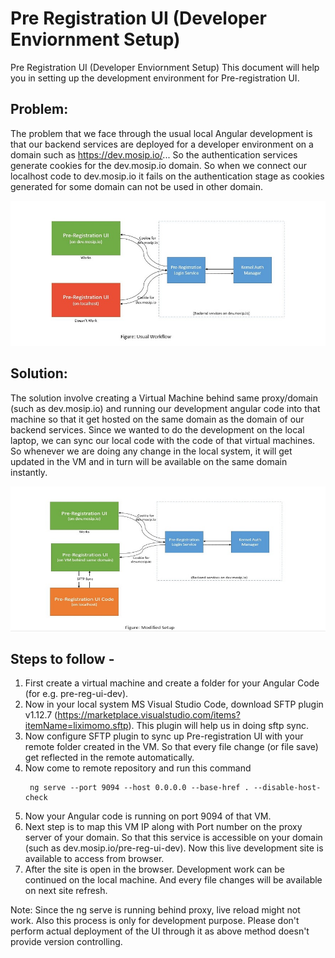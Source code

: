 # Pre Registration UI (Developer Enviornment Setup)
Pre Registration UI (Developer Enviornment Setup)
This document will help you in setting up the development environment for Pre-registration UI.
## Problem: 
The problem that we face through the usual local Angular development is that our backend services are deployed for a developer environment on a domain such as https://dev.mosip.io/... So the authentication services generate cookies for the dev.mosip.io domain. So when we connect our localhost code to dev.mosip.io it fails on the authentication stage as cookies generated for some domain can not be used in other domain.

![Configure Build Triggers](_images/pre_registration/pre-registration-developer-env-setup-fig-01.JPG)

## Solution:
The solution involve creating a Virtual Machine behind same proxy/domain (such as dev.mosip.io) and running our development angular code into that machine so that it get hosted on the same domain as the domain of our backend services. Since we wanted to do the development on the local laptop, we can sync our local code with the code of that virtual machines. So whenever we are doing any change in the local system, it will get updated in the VM and in turn will be available on the same domain instantly.

![Configure Build Triggers](_images/pre_registration/pre-registration-developer-env-setup-fig-02.JPG)

## Steps to follow - 
1. First create a virtual machine and create a folder for your Angular Code (for e.g. pre-reg-ui-dev).
2. Now in your local system MS Visual Studio Code, download SFTP plugin v1.12.7 (https://marketplace.visualstudio.com/items?itemName=liximomo.sftp). This plugin will help us in doing sftp sync.
3. Now configure SFTP plugin to sync up Pre-registration UI with your remote folder created in the VM. So that every file change (or file save) get reflected in the remote automatically.
4. Now come to remote repository and run this command
    ```
     ng serve --port 9094 --host 0.0.0.0 --base-href . --disable-host-check
    ```
5. Now your Angular code is running on port 9094 of that VM.
6. Next step is to map this VM IP along with Port number on the proxy server of your domain. So that this service is accessible on your domain (such as dev.mosip.io/pre-reg-ui-dev). Now this live development site is available to access from browser.
7. After the site is open in the browser. Development work can be continued on the local machine. And every file changes will be available on next site refresh.

Note: Since the ng serve is running behind proxy, live reload might not work. Also this process is only for development purpose. Please don't perform actual deployment of the UI through it as above method doesn't provide version controlling.